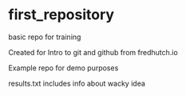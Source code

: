 # first_repository
 basic repo for training

Created for Intro to git and github from fredhutch.io

Example repo for demo purposes

results.txt includes info about wacky idea
